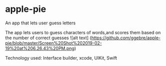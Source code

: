 # apple-pie
An app that lets user guess letters 


The app lets users to guess characters of words,and scores them based on the number of correct guesses
![alt text] (https://github.com/ggebre/apple-pie/blob/master/Screen%20Shot%202019-02-19%20at%206.26.43%20PM.png)

Technology used: Interface builder, xcode, UIKit, Swift
